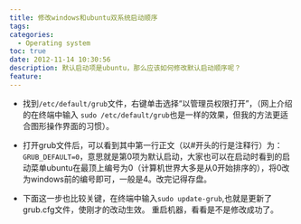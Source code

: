 ```yaml
---
title: 修改windows和ubuntu双系统启动顺序
tags:
categories:
  - Operating system
toc: true
date: 2012-11-14 10:30:56
description: 默认启动项是ubuntu，那么应该如何修改默认启动顺序呢？
feature:
---
```


* 找到`/etc/default/grub`文件，右键单击选择“以管理员权限打开”，（网上介绍的在终端中输入 `sudo /etc/default/grub`也是一样的效果，但我的方法更适合图形操作界面的习惯）。

* 打开grub文件后，可以看到其中第一行正文（以#开头的行是注释行）为：`GRUB_DEFAULT=0`，意思就是第0项为默认启动，大家也可以在启动时看到的启动菜单ubuntu在最顶上编号为0（计算机世界大多是从0开始排序的），将0改为windows前的编号即可，一般是4。改完记得存盘。

* 下面这一步也比较关键，在终端中输入`sudo update-grub`,也就是更新了grub.cfg文件，使刚才的改动生效。
重启机器，看看是不是修改成功了。